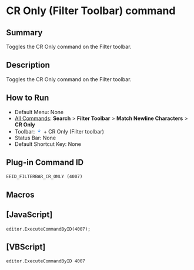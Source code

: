 # CR Only (Filter Toolbar) command

## Summary

Toggles the CR Only command on the Filter toolbar.

## Description

Toggles the CR Only command on the Filter toolbar.

## How to Run

- Default Menu: None
- [All Commands](../tools/all_commands): **Search**
\> **Filter Toolbar** \> **Match Newline Characters** \> **CR Only**
- Toolbar: ![](../../images/match_newline_characters.png) \+ CR Only (Filter toolbar)
- Status Bar: None
- Default Shortcut Key: None

## Plug-in Command ID

```
EEID_FILTERBAR_CR_ONLY (4007)
```

## Macros

## \[JavaScript\]

```
editor.ExecuteCommandByID(4007);
```

## \[VBScript\]

```
editor.ExecuteCommandByID 4007
```
